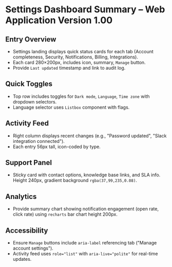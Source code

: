 # Settings Dashboard Summary – Web Application Version 1.00

## Entry Overview
- Settings landing displays quick status cards for each tab (Account completeness, Security, Notifications, Billing, Integrations).
- Each card 280×200px, includes icon, summary, `Manage` button.
- Provide `Last updated` timestamp and link to audit log.

## Quick Toggles
- Top row includes toggles for `Dark mode`, `Language`, `Time zone` with dropdown selectors.
- Language selector uses `Listbox` component with flags.

## Activity Feed
- Right column displays recent changes (e.g., "Password updated", "Slack integration connected").
- Each entry 56px tall, icon-coded by type.

## Support Panel
- Sticky card with contact options, knowledge base links, and SLA info. Height 240px, gradient background `rgba(37,99,235,0.08)`.

## Analytics
- Provide summary chart showing notification engagement (open rate, click rate) using `recharts` bar chart height 200px.

## Accessibility
- Ensure `Manage` buttons include `aria-label` referencing tab ("Manage account settings").
- Activity feed uses `role="list"` with `aria-live="polite"` for real-time updates.
